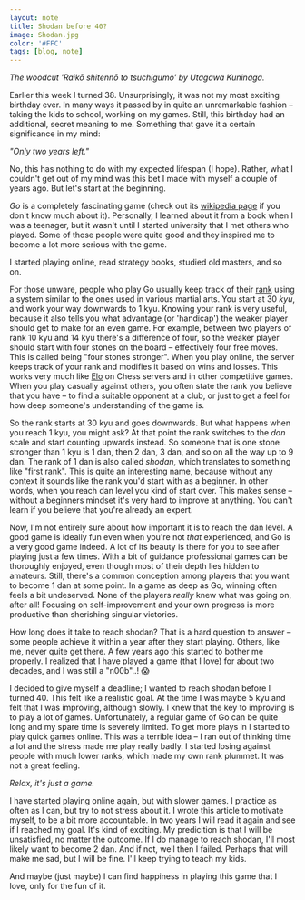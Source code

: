 ```yaml
---
layout: note
title: Shodan before 40?
image: Shodan.jpg
color: '#FFC'
tags: [blog, note]
---
```


*The woodcut 'Raikō shitennō to
tsuchigumo' by Utagawa Kuninaga.*

Earlier this week I turned 38. Unsurprisingly, it was not my most
exciting birthday ever. In many ways it passed by in quite an
unremarkable fashion – taking the kids to school, working on my
games. Still, this birthday had an additional, secret meaning to me. Something
that gave it a certain significance in my mind:

*"Only two years left."*

No, this has nothing to do with my expected lifespan (I hope). Rather,
what I couldn't get out of my mind was this bet I made with myself a
couple of years ago. But let's start at the beginning.

*Go* is a completely fascinating game (check out its [wikipedia
page](https://en.m.wikipedia.org/wiki/Go_(game)) if you don't know
much about it). Personally, I learned about it from a book when I was a
teenager, but it wasn't until I started
university that I met others who
played. Some of those people were quite good and they inspired me
to become a lot more serious with the game.

I started playing online,
read strategy books, studied old masters, and so on.

For those unware, people who play Go usually keep track of their
[rank](https://en.m.wikipedia.org/wiki/Go_ranks_and_ratings) using a
system similar to the ones used in various martial arts. You start at
30 *kyu*, and work your way downwards to 1 kyu. Knowing your rank is
very useful, because it also tells you what advantage (or 'handicap')
the weaker player should get to make for an even game. For example,
between two players of rank 10 kyu and 14 kyu there's a difference of
four, so the weaker player should start with four stones on the board
– effectively four free moves. This is called being "four stones
stronger". When you play online, the server keeps track of your rank
and modifies it based on wins and losses. This works very much like
[Elo](https://sv.wikipedia.org/wiki/Elo-rating) on Chess servers and
in other competitive games. When you play casually against others, you
often state the rank you believe that you have – to find a suitable
opponent at a club, or just to get a feel for how deep someone's
understanding of the game is.

So the rank starts at 30 kyu and goes downwards. But what happens when
you reach 1 kyu, you might ask? At that point the rank switches to the
*dan* scale and start counting upwards instead. So someone that is one
stone stronger than 1 kyu is 1 dan, then 2 dan, 3 dan, and so on all
the way up to 9 dan. The rank of 1 dan is also called *shodan*,
which translates to something like "first rank". This is quite an
interesting name, because without any context it sounds like
the rank you'd start with as a beginner. In other words, when you
reach dan level you kind of start over. This makes sense –
without a beginners mindset it's very hard to improve at anything. You
can't learn if you believe that you're already an expert.

Now, I'm not entirely sure about how important it is to reach the dan
level. A good game is ideally fun even when you're not *that*
experienced, and Go is a very good game indeed. A lot of its beauty is
there for you to see after playing just a few times. With a bit of
guidance professional games can be thoroughly enjoyed, even though
most of their depth lies hidden to amateurs. Still, there's a common
conception among players that you want to become 1 dan at some
point. In a game as deep as Go, winning often feels a bit
undeserved. None of the players *really* knew what was going on, after
all! Focusing on self-improvement and your own progress is more
productive than sherishing singular victories.

How long does it take to reach shodan? That is a hard question to
answer – some people achieve it within a year after they start
playing. Others, like me, never quite get there. A few years ago this
started to bother me properly. I realized that I have played a game
(that I love) for about two decades, and I was still a "n00b"..! 😱

I decided to give myself a deadline; I wanted to reach shodan before I
turned 40. This felt like a realistic goal. At the time I was maybe 5
kyu and felt that I was improving, although slowly. I knew that the
key to improving is to play a lot of games. Unfortunately, a regular
game of Go can be quite long and my spare time is severely limited. To
get more plays in I started to play quick games online. This was a
terrible idea – I ran out of thinking time a lot and the stress made
me play really badly. I started losing against people with much lower
ranks, which made my own rank plummet. It was not a great feeling.

*Relax, it's just a game.*

I have started playing online again, but with slower games. I practice
as often as I can, but try to not stress about it. I wrote this
article to motivate myself, to be a bit more accountable. In two years
I will read it again and see if I reached my goal. It's kind of
exciting. My predicition is that I will be unsatisfied, no matter the
outcome. If I do manage to reach shodan, I'll most likely want to
become 2 dan. And if not, well then I failed. Perhaps that will make
me sad, but I will be fine. I'll keep trying to teach my kids.

And maybe (just maybe) I can find happiness in playing this
game that I love, only for the fun of it.
